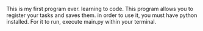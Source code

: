 This is my first program ever. learning to code.
This program allows you to register your tasks and saves them. in order to use it, you must have python installed.
For it to run, execute main.py within your terminal.
